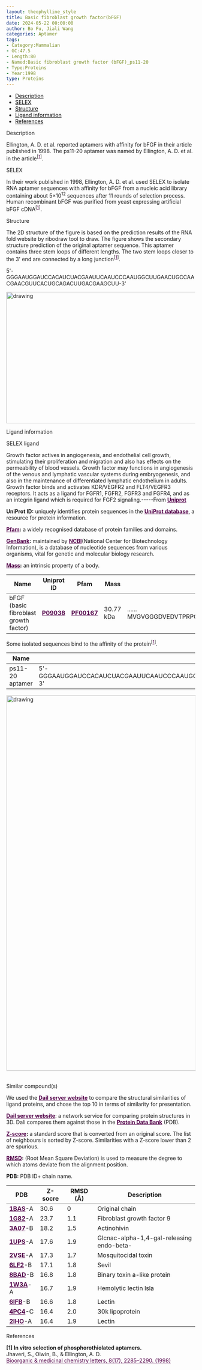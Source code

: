 ```yaml
---
layout: theophylline_style
title: Basic fibroblast growth factor(bFGF)
date: 2024-05-22 00:00:00
author: Bo Fu, Jiali Wang
categories: Aptamer
tags:
- Category:Mammalian
- GC:47.5
- Length:80
- Named:Basic fibroblast growth factor (bFGF)_ps11-20
- Type:Proteins
- Year:1998
type: Proteins
---
```

<html>

<div class="side-nav">
<ul>
    <div class="side-nav-item"><li><a href="#description" style="color: #000000;">Description</a></li></div>
    <div class="side-nav-item"><li><a href="#SELEX" style="color: #000000;">SELEX</a></li></div>
    <div class="side-nav-item"><li><a href="#Structure" style="color: #000000;">Structure</a></li></div>
    <div class="side-nav-item"><li><a href="#ligand-recognition" style="color: #000000;">Ligand information</a></li></div>
    <div class="side-nav-item"><li><a href="#references" style="color: #000000;">References</a></li></div>
    </ul>
</div>



<p class="header_box" id="description">Description</p>
<p>Ellington, A. D. et al. reported aptamers with affinity for bFGF in their article published in 1998. The ps11-20 aptamer was named by Ellington, A. D. et al. in the article<sup>[<a href="#ref1" style="color:#520049">1</a>]</sup>.<br></p>


<p class="header_box" id="SELEX">SELEX</p>
<p>In their work published in 1998, Ellington, A. D. et al. used SELEX to isolate RNA aptamer sequences with affinity for bFGF from a nucleic acid library containing about 5×10<sup>12</sup> sequences after 11 rounds of selection process. Human recombinant bFGF was purified from yeast expressing artificial bFGF cDNA<sup>[<a href="#ref1" style="color:#520049">1</a>]</sup>.</p>
<p>


<p class="header_box" id="Structure">Structure</p>
<p>The 2D structure of the figure is based on the prediction results of the RNA fold website by ribodraw tool to draw. The figure shows the secondary structure prediction of the original aptamer sequence. This aptamer contains three stem loops of different lengths. The two stem loops closer to the 3' end are connected by a long junction<sup>[<a href="#ref1" style="color:#520049">1</a>]</sup>.</p>
<p>5'-GGGAAUGGAUCCACAUCUACGAAUUCAAUCCCAAUGGCUUGAACUGCCAACGAACGUUCACUGCAGACUUGACGAAGCUU-3'</p>
<img src="/images/2D/ps11-20_aptamer_2D.svg" alt="drawing" style="width:800px;height:350px;display:block;margin:0 auto;border-radius:0;" class="img-responsive">
<div style="display: flex; justify-content: center;"></div>



<p class="header_box" id="ligand-recognition">Ligand information</p>

<p class="blowheader_box">SELEX ligand</p>
<p>Growth factor actives in angiogenesis, and endothelial cell growth, stimulating their proliferation and migration and also has effects on the permeability of blood vessels. Growth factor may functions in angiogenesis of the venous and lymphatic vascular systems during embryogenesis, and also in the maintenance of differentiated lymphatic endothelium in adults. Growth factor binds and activates KDR/VEGFR2 and FLT4/VEGFR3 receptors. It acts as a ligand for FGFR1, FGFR2, FGFR3 and FGFR4, and as an integrin ligand which is required for FGF2 signaling.-----From <a href="https://www.uniprot.org/uniprotkb/P09038/entry" target="_blank" style="color:#520049; text-decoration: underline;"><b>Uniprot</b></a></p>

<p class="dot-paragraph"><b>UniProt ID:</b> uniquely identifies protein sequences in the <a href="https://www.uniprot.org/" target="_blank" style="color:#520049; text-decoration: underline;"><b>UniProt database</b></a>, a resource for protein information.</p>
<p class="dot-paragraph"><b><a href="https://www.ebi.ac.uk/interpro/" target="_blank" style="color:#520049; text-decoration: underline;"><b>Pfam</b></a>:</b> a widely recognised database of protein families and domains.</p>
<p class="dot-paragraph"><b><a href="https://www.ncbi.nlm.nih.gov/genbank/" target="_blank" style="color:#520049; text-decoration: underline;"><b>GenBank</b></a>:</b> maintained by <a href="https://www.ncbi.nlm.nih.gov/" target="_blank" style="color:#520049; text-decoration: underline;"><b>NCBI</b></a>(National Center for Biotechnology Information), is a database of nucleotide sequences from various organisms, vital for genetic and molecular biology research.</p>
<p class="dot-paragraph"><b><a href="https://en.wikipedia.org/wiki/Mass" target="_blank" style="color:#520049; text-decoration: underline;"><b>Mass</b></a>:</b> an intrinsic property of a body.</p>

<table class="table table-bordered" style="table-layout:fixed;width:auto;margin-left:auto;margin-right:auto;" >
  <thead>
      <tr>
        <th onclick="sortTable(0)">Name</th>
        <th onclick="sortTable(1)">Uniprot ID</th>
        <th onclick="sortTable(2)">Pfam</th>
        <th onclick="sortTable(3)">Mass</th>
        <th onclick="sortTable(4)">Protein sequence</th>
        <th onclick="sortTable(5)">PDB ID</th>
        <th onclick="sortTable(6)">GenBank</th>
      </tr>
  </thead>
    <tbody>
      <tr>
        <td name="td0">bFGF (basic fibroblast growth factor)</td>
        <td name="td1"><a href="https://www.uniprot.org/uniprotkb/P09038/entry" target="_blank" style="color:#520049"><b>P09038</b></a></td>
        <td name="td2"><a href="https://www.ebi.ac.uk/interpro/entry/pfam/PF00167/" target="_blank" style="color:#520049"><b>PF00167</b></a></td>
        <td name="td3">30.77 kDa</td>
        <td name="td4">
        <div class="sequence-container">
          <span class="sequence-text"></span>
          <span class="show-more" onclick="toggleSequence(event)">......</span>
          <span class="full-sequence">MVGVGGGDVEDVTPRPGGCQISGRGARGCNGIPGAAAWEAALPRRRPRRHPSVNPRSRAAGSPRTRGRRTEERPSGSRLGDRGRGRALPGGRLGGRGRGRAPERVGGRGRGRGTAAPRAAPAARGSRPGPAGTMAAGSITTLPALPEDGGSGAFPPGHFKDPKRLYCKNGGFFLRIHPDGRVDGVREKSDPHIKLQLQAEERGVVSIKGVCANRYLAMKEDGRLLASKCVTDECFFFERLESNNYNTYRSRKYTSWYVALKRTGQYKLGSKTGPGQKAILFLPMSAKS</span>
        </div>
        </td>
        <td name="td5">
        <a href="https://www.rcsb.org/structure/1BAS" target="_blank" style="color:#520049"><b>1BAS</b></a>
        </td>
        <td name="td6"><a href="https://www.ncbi.nlm.nih.gov/gene/2247" target="_blank" style="color:#520049"><b>2247</b></a></td>
      </tr>
	  </tbody>
  </table>

<p>Some isolated sequences bind to the affinity of the protein<sup>[<a href="#ref1" style="color:#520049">1</a>]</sup>.</p>
<table class="table table-bordered" style="table-layout:fixed;width:auto;margin-left:auto;margin-right:auto;" >
  <thead>
      <tr>
        <th onclick="sortTable(0)">Name</th>
        <th onclick="sortTable(1)">Sequence</th>
        <th onclick="sortTable(2)">Ligand</th>
        <th onclick="sortTable(3)">Affinity</th>
      </tr>
  </thead>
    <tbody>
      <tr>
        <td name="td0">ps11-20 aptamer</td>
        <td name="td1">5'-GGGAAUGGAUCCACAUCUACGAAUUCAAUCCCAAUGGCUUGAACUGCCAACGAACGUUCACUGCAGACUUGACGAAGCUU-3'</td>
        <td name="td2">bFGF</td>
        <td name="td3">1.8 ± 0.8 nM</td>
      </tr>
	  </tbody>
  </table>
<div style="display: flex; justify-content: center;"></div>
<img src="/images/SELEX_ligand/ps11-20_aptamer_SELEX_ligand.svg" alt="drawing" style="width:1000px;border:solid 1px #efefef;display:block;margin:0 auto;border-radius:0;" class="img-responsive">
<div style="display: flex; justify-content: center;"></div>
<br>


<p class="blowheader_box">Similar compound(s)</p>                    
<p>We used the <a href="http://ekhidna2.biocenter.helsinki.fi/dali/#:~:text=The%20Dali%20server%20is%20a%20network%20service%20for%20comparing%20protein" target="_blank" style="color:#520049; text-decoration: underline;"><b>Dail server website</b></a> to compare the structural similarities of ligand proteins, and chose the top 10 in terms of similarity for presentation.</p>

<p class="dot-paragraph"><a href="http://ekhidna2.biocenter.helsinki.fi/dali/#:~:text=The%20Dali%20server%20is%20a%20network%20service%20for%20comparing%20protein" target="_blank" style="color:#520049; text-decoration: underline;"><b>Dail server website</b></a>: a network service for comparing protein structures in 3D. Dali compares them against those in the <a href="https://www.rcsb.org/" target="_blank" style="color:#520049; text-decoration: underline;"><b>Protein Data Bank</b></a> (PDB).</p>
<p class="dot-paragraph"><b><a href="https://en.wikipedia.org/wiki/Standard_score" target="_blank" style="color:#520049; text-decoration: underline;"><b>Z-score</b></a>:</b> a standard score that is converted from an original score. The list of neighbours is sorted by Z-score. Similarities with a Z-score lower than 2 are spurious.</p>
<p class="dot-paragraph"><b><a href="https://en.wikipedia.org/wiki/Root_mean_square_deviation" target="_blank" style="color:#520049; text-decoration: underline;"><b>RMSD</b></a>:</b> (Root Mean Square Deviation) is used to measure the degree to which atoms deviate from the alignment position.</p>
<p class="dot-paragraph"><b>PDB:</b> PDB ID+ chain name.</p>

<table class="table table-bordered" style="table-layout:fixed;width:auto;margin-left:auto;margin-right:auto;">
      <thead>
      <tr>
        <th onclick="sortTable(0)">PDB</th>
        <th onclick="sortTable(1)">Z-socre</th>
        <th onclick="sortTable(2)">RMSD (Å)</th>
        <th onclick="sortTable(3)">Description</th>
      </tr>
      </thead>
    <tbody>
      <tr>
      <td name="td0"><a href="https://www.rcsb.org/structure/1BAS" target="_blank" style="color:#520049"><b>1BAS</b></a>-A</td>
      <td name="td1">30.6</td>
      <td name="td2">0</td>
      <td name="td3">Original chain</td>
    </tr>
      <tr>
      <td name="td0"><a href="https://www.rcsb.org/structure/1G82" target="_blank" style="color:#520049"><b>1G82</b></a>-A</td>
      <td name="td1">23.7</td>
      <td name="td2">1.1</td>
      <td name="td3">Fibroblast growth factor 9</td>
    </tr>
     <tr>
      <td name="td0"><a href="https://www.rcsb.org/structure/3A07" target="_blank" style="color:#520049"><b>3A07</b></a>-B</td>
      <td name="td1">18.2</td>
      <td name="td2">1.5</td>
      <td name="td3">Actinohivin</td>
    </tr>
     <tr>
      <td name="td0"><a href="https://www.rcsb.org/structure/1UPS" target="_blank" style="color:#520049"><b>1UPS</b></a>-A</td>
      <td name="td1">17.6</td>
      <td name="td2">1.9</td>
      <td name="td3">Glcnac-alpha-1,4-gal-releasing endo-beta-</td>
    </tr>
     <tr>
      <td name="td0"><a href="https://www.rcsb.org/structure/2VSE" target="_blank" style="color:#520049"><b>2VSE</b></a>-A</td>
      <td name="td1">17.3</td>
      <td name="td2">1.7</td>
      <td name="td3">Mosquitocidal toxin</td>
    </tr>
     <tr>
      <td name="td0"><a href="https://www.rcsb.org/structure/6LF2" target="_blank" style="color:#520049"><b>6LF2</b></a>-B</td>
      <td name="td1">17.1</td>
      <td name="td2">1.8</td>
      <td name="td3">Sevil</td>
    </tr>
     <tr>
      <td name="td0"><a href="https://www.rcsb.org/structure/8BAD" target="_blank" style="color:#520049"><b>8BAD</b></a>-B</td>
      <td name="td1">16.8</td>
      <td name="td2">1.8</td>
      <td name="td3">Binary toxin a-like protein</td>
    </tr>
     <tr>
      <td name="td0"><a href="https://www.rcsb.org/structure/1W3A" target="_blank" style="color:#520049"><b>1W3A</b></a>-A</td>
      <td name="td1">16.7</td>
      <td name="td2">1.9</td>
      <td name="td3">Hemolytic lectin lsla</td>
    </tr>
     <tr>
      <td name="td0"><a href="https://www.rcsb.org/structure/6IFB" target="_blank" style="color:#520049"><b>6IFB</b></a>-B</td>
      <td name="td1">16.6</td>
      <td name="td2">1.8</td>
      <td name="td3">Lectin</td>
    </tr>
     <tr>
      <td name="td0"><a href="https://www.rcsb.org/structure/4PC4" target="_blank" style="color:#520049"><b>4PC4</b></a>-C</td>
      <td name="td1">16.4</td>
      <td name="td2">2.0</td>
      <td name="td3">30k lipoprotein</td>
    </tr>
     <tr>
      <td name="td0"><a href="https://www.rcsb.org/structure/2IHO" target="_blank" style="color:#520049"><b>2IHO</b></a>-A</td>
      <td name="td1">16.4</td>
      <td name="td2">1.9</td>
      <td name="td3">Lectin</td>
    </tr>
    </tbody>
  </table>
                 
<p class="header_box" id="references">References</p>
                
<a id="ref1"></a><font><strong>[1] In vitro selection of phosphorothiolated aptamers.</strong></font><br />
Jhaveri, S., Olwin, B., & Ellington, A. D.<br />
<a href="https://pubmed.ncbi.nlm.nih.gov/9873529/" target="_blank" style="color:#520049">Bioorganic & medicinal chemistry letters, 8(17), 2285–2290. (1998)</a>
<br/>


<script>
    function toggleSequence(event) {
      const container = event.target.closest('.sequence-container');
      container.classList.toggle('expanded');
      const showMoreText = container.querySelector('.show-more');
      
      // 展开后按钮文本变化
      if (container.classList.contains('expanded')) {
        showMoreText.textContent = '...';  // 展开后显示 "..."
      } else {
        showMoreText.textContent = '......';  // 收起后显示 "......"
      }
    }

    // 页面加载时，限制序列文本为50个字符
    window.addEventListener('load', function() {
      const sequenceContainers = document.querySelectorAll('.sequence-container');
      sequenceContainers.forEach(container => {
        const fullSeqText = container.querySelector('.full-sequence').textContent;
        const truncatedText = fullSeqText.slice(0, 20);  // 只显示前50个字符
        container.querySelector('.sequence-text').textContent = truncatedText;
      });
    });
  </script>
